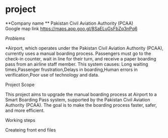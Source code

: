 # project
**Company name **    Pakistan Civil Aviation Authority (PCAA)  
Google map link  https://maps.app.goo.gl/8SaELuGsFbZq3nPq6

*Problems*

*Airport, which operates under the Pakistan Civil Aviation Authority (PCAA), currently uses a manual boarding process. 
Passengers must go to the check-in counter, wait in line for their turn, and receive a paper boarding pass from an airline staff member. This system causes:
Long waiting times,Passenger frustration,Delays in boarding,Human errors in verification,Poor use of technology and data.

Project Scope 

This project aims to upgrade the manual boarding process at Airport to a Smart Boarding Pass system, supported by the Pakistan Civil Aviation Authority (PCAA).
The goal is to make the boarding process faster, safer, and more efficient.


Working steps


Createing   front end files 
